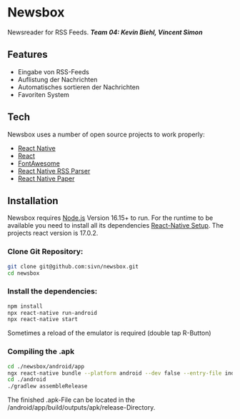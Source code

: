 
# Newsbox
Newsreader for RSS Feeds.
**_Team 04: Kevin Biehl, Vincent Simon_**

## Features

- Eingabe von RSS-Feeds
- Auflistung der Nachrichten
- Automatisches sortieren der Nachrichten
- Favoriten System

## Tech

Newsbox uses a number of open source projects to work properly:
- [React Native]
- [React]
- [FontAwesome]
- [React Native RSS Parser]
- [React Native Paper]

## Installation

Newsbox requires [Node.js](https://nodejs.org/) Version 16.15+ to run. For the runtime to be available you need to install all its dependencies 
[React-Native Setup](https://reactnative.dev/docs/environment-setup). The projects react version is 17.0.2.

### Clone Git Repository:
```sh
git clone git@github.com:sivn/newsbox.git
cd newsbox
```

### Install the dependencies:
```sh
npm install
npx react-native run-android
npx react-native start
```
Sometimes a reload of the emulator is required (double tap R-Button)

### Compiling the .apk
```sh
cd ./newsbox/android/app
ngx react-native bundle --platform android --dev false --entry-file index.js --bundle-output android/app/src/main/assets/index.android.bundle
cd ./android
./gradlew assembleRelease
```
The finished .apk-File can be located in the /android/app/build/outputs/apk/release-Directory.

   [React]: <https://reactjs.org/>
   [React Native]: <https://reactnative.dev>
   [FontAwesome]: <https://fontawesome.com/>
   [React Native RSS Parser]: <https://github.com/jameslawler/react-native-rss-parser>
   [React Native Paper]: <https://callstack.github.io/react-native-paper>
